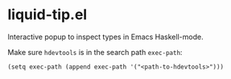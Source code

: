 liquid-tip.el
=============

Interactive popup to inspect types in Emacs Haskell-mode.

Make sure `hdevtools` is in the search path `exec-path`:

`(setq exec-path (append exec-path '("<path-to-hdevtools>")))`
